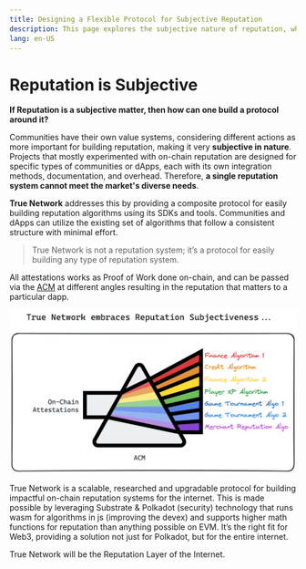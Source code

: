 ```yaml
---
title: Designing a Flexible Protocol for Subjective Reputation
description: This page explores the subjective nature of reputation, which makes it challenging to create a universal, one-size-fits-all algorithm. The True Network protocol is designed from the ground up to embrace this subjectivity, offering a solution that naturally addresses these complexities.
lang: en-US
---
```


# Reputation is Subjective

**If Reputation is a subjective matter, then how can one build a protocol around it?**

Communities have their own value systems, considering different actions as more important for building reputation, making it very __subjective in nature__. Projects that mostly experimented with on-chain reputation are designed for specific types of communities or dApps, each with its own integration methods, documentation, and overhead. Therefore, __a single reputation system cannot meet the market's diverse needs__.

**True Network** addresses this by providing a composite protocol for easily building reputation algorithms using its SDKs and tools. Communities and dApps can utilize the existing set of algorithms that follow a consistent structure with minimal effort.

> True Network is not a reputation system; it’s a protocol for easily building any type of reputation system.

All attestations works as Proof of Work done on-chain, and can be passed via the [ACM](/lightpaper/protocol/reputation) at different angles resulting in the reputation that matters to a particular dapp.

![Prism Image](/assets/prism.png)


True Network is a scalable, researched and upgradable protocol for building impactful on-chain reputation systems for the internet. This is made possible by leveraging Substrate & Polkadot (security) technology that runs wasm for algorithms in js (improving the devex) and supports higher math functions for reputation than anything possible on EVM. It’s the right fit for Web3, providing a solution not just for Polkadot, but for the entire internet.

True Network will be the Reputation Layer of the Internet.
